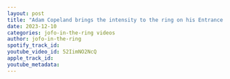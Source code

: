 ```yaml
---
layout: post
title: "Adam Copeland brings the intensity to the ring on his Entrance in Montreal #aewdynamite"
date: 2023-12-10
categories: jofo-in-the-ring videos
author: jofo-in-the-ring
spotify_track_id: 
youtube_video_id: 52IimNO2NcQ
apple_track_id: 
youtube_metadata: 
---
```

